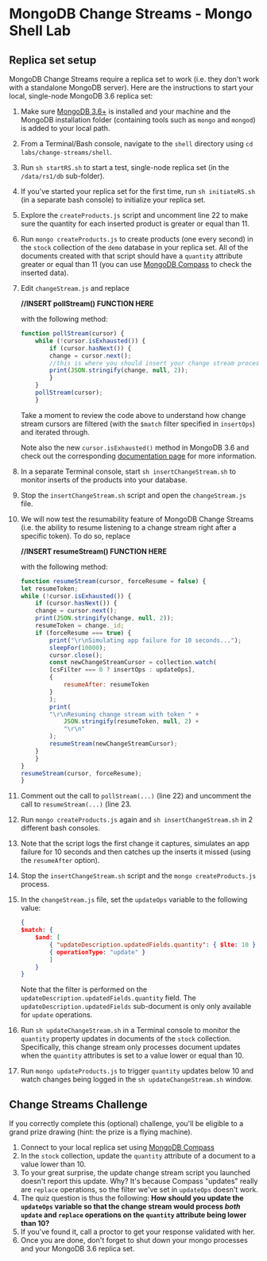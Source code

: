 # MongoDB Change Streams - Mongo Shell Lab

## Replica set setup

MongoDB Change Streams require a replica set to work (i.e. they don't work with a standalone MongoDB server). Here are the instructions to start your local, single-node MongoDB 3.6 replica set:

1. Make sure [MongoDB 3.6+](https://www.mongodb.com/download-center#production) is installed and your machine and the MongoDB installation folder (containing tools such as `mongo` and `mongod`) is added to your local path.
1. From a Terminal/Bash console, navigate to the `shell` directory using `cd labs/change-streams/shell`.
1. Run `sh startRS.sh` to start a test, single-node replica set (in the `/data/rs1/db` sub-folder).
1. If you've started your replica set for the first time, run `sh initiateRS.sh` (in a separate bash console) to initialize your replica set.
1. Explore the `createProducts.js` script and uncomment line 22 to make sure the quantity for each inserted product is greater or equal than 11.
1. Run `mongo createProducts.js` to create products (one every second) in the `stock` collection of the `demo` database in your replica set. All of the documents created with that script should have a `quantity` attribute greater or equal than 11 (you can use [MongoDB Compass](https://www.mongodb.com/download-center#compass) to check the inserted data).
1. Edit `changeStream.js` and replace

    __//INSERT pollStream() FUNCTION HERE__

    with the following method:

    ```javascript
    function pollStream(cursor) {
        while (!cursor.isExhausted()) {
            if (cursor.hasNext()) {
            change = cursor.next();
            //this is where you should insert your change stream processing logic - in this demo example, we're simply printing the change stream JSON document to the console
            print(JSON.stringify(change, null, 2));
            }
        }
        pollStream(cursor);
        }
    ```

    Take a moment to review the code above to understand how change stream cursors are filtered (with the `$match` filter specified in `insertOps`) and iterated through.

    Note also the new `cursor.isExhausted()` method in MongoDB 3.6 and check out the corresponding [documentation page](https://docs.mongodb.com/manual/reference/method/cursor.isExhausted/) for more information.
1. In a separate Terminal console, start `sh insertChangeStream.sh` to monitor inserts of the products into your database.
1. Stop the `insertChangeStream.sh` script and open the `changeStream.js` file.
1. We will now test the resumability feature of MongoDB Change Streams (i.e. the ability to resume listening to a change stream right after a specific token). To do so, replace

    __//INSERT resumeStream() FUNCTION HERE__

    with the following method:

    ```javascript
    function resumeStream(cursor, forceResume = false) {
    let resumeToken;
    while (!cursor.isExhausted()) {
        if (cursor.hasNext()) {
        change = cursor.next();
        print(JSON.stringify(change, null, 2));
        resumeToken = change._id;
        if (forceResume === true) {
            print("\r\nSimulating app failure for 10 seconds...");
            sleepFor(10000);
            cursor.close();
            const newChangeStreamCursor = collection.watch(
            [csFilter === 0 ? insertOps : updateOps],
            {
                resumeAfter: resumeToken
            }
            );
            print(
            "\r\nResuming change stream with token " +
                JSON.stringify(resumeToken, null, 2) +
                "\r\n"
            );
            resumeStream(newChangeStreamCursor);
        }
        }
    }
    resumeStream(cursor, forceResume);
    }
    ```
1. Comment out the call to `pollStream(...)` (line 22) and uncomment the call to `resumeStream(...)` (line 23.
1. Run `mongo createProducts.js` again and `sh insertChangeStream.sh` in 2 different bash consoles.
1. Note that the script logs the first change it captures, simulates an app failure for 10 seconds and then catches up the inserts it missed (using the `resumeAfter` option).
1. Stop the `insertChangeStream.sh` script and the `mongo createProducts.js` process.
1. In the `changeStream.js` file, set the `updateOps` variable to the following value:

    ```json
    {
    $match: {
        $and: [
            { "updateDescription.updatedFields.quantity": { $lte: 10 } },
            { operationType: "update" }
            ]
        }
    }
    ```
    Note that the filter is performed on the `updateDescription.updatedFields.quantity` field. The `updateDescription.updatedFields` sub-document is only only available for `update` operations.
1. Run `sh updateChangeStream.sh` in a Terminal console to monitor the `quantity` property updates in documents of the `stock` collection. Specifically, this change stream only processes document updates when the `quantity` attributes is set to a value lower or equal than 10.
1. Run `mongo updateProducts.js` to trigger `quantity` updates below 10 and watch changes being logged in the `sh updateChangeStream.sh` window.

## Change Streams Challenge

If you correctly complete this (optional) challenge, you'll be eligible to a grand prize drawing (hint: the prize is a flying machine).

1. Connect to your local replica set using [MongoDB Compass](https://www.mongodb.com/download-center#compass)
1. In the `stock` collection, update the `quantity` attribute of a document to a value lower than 10.
1. To your great surprise, the update change stream script you launched doesn't report this update. Why? It's because Compass "updates" really are `replace` operations, so the filter we've set in `updateOps` doesn't work.
1. The quiz question is thus the following: __How should you update the `updateOps` variable so that the change stream would process *both*  `update` and `replace` operations on the `quantity` attribute being lower than 10?__
1. If you've found it, call a proctor to get your response validated with her.
1. Once you are done, don't forget to shut down your mongo processes and your MongoDB 3.6 replica set.